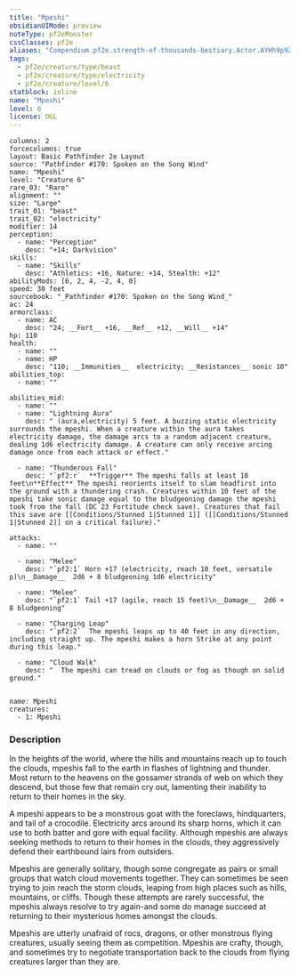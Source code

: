 ```yaml
---
title: "Mpeshi"
obsidianUIMode: preview
noteType: pf2eMonster
cssClasses: pf2e
aliases: "Compendium.pf2e.strength-of-thousands-bestiary.Actor.AYHh9p9ZJFM0ELK1" 
tags:
  - pf2e/creature/type/beast
  - pf2e/creature/type/electricity
  - pf2e/creature/level/6
statblock: inline
name: "Mpeshi"
level: 6
license: OGL
---
```


```statblock
columns: 2
forcecolumns: true
layout: Basic Pathfinder 2e Layout
source: "Pathfinder #170: Spoken on the Song Wind"
name: "Mpeshi"
level: "Creature 6"
rare_03: "Rare"
alignment: ""
size: "Large"
trait_01: "beast"
trait_02: "electricity"
modifier: 14
perception:
  - name: "Perception"
    desc: "+14; Darkvision"
skills:
  - name: "Skills"
    desc: "Athletics: +16, Nature: +14, Stealth: +12"
abilityMods: [6, 2, 4, -2, 4, 0]
speed: 30 feet
sourcebook: "_Pathfinder #170: Spoken on the Song Wind_"
ac: 24
armorclass:
  - name: AC
    desc: "24; __Fort__ +16, __Ref__ +12, __Will__ +14"
hp: 110
health:
  - name: ""
  - name: HP
    desc: "110; __Immunities__  electricity; __Resistances__ sonic 10"
abilities_top:
  - name: ""

abilities_mid:
  - name: ""
  - name: "Lightning Aura"
    desc: " (aura,electricity) 5 feet. A buzzing static electricity surrounds the mpeshi. When a creature within the aura takes electricity damage, the damage arcs to a random adjacent creature, dealing 1d6 electricity damage. A creature can only receive arcing damage once from each attack or effect."

  - name: "Thunderous Fall"
    desc: "`pf2:r`  **Trigger** The mpeshi falls at least 10 feet\n**Effect** The mpeshi reorients itself to slam headfirst into the ground with a thundering crash. Creatures within 10 feet of the mpeshi take sonic damage equal to the bludgeoning damage the mpeshi took from the fall (DC 23 Fortitude check save). Creatures that fail this save are [[Conditions/Stunned 1|Stunned 1]] ([[Conditions/Stunned 1|Stunned 2]] on a critical failure)."

attacks:
  - name: ""

  - name: "Melee"
    desc: "`pf2:1` Horn +17 (electricity, reach 10 feet, versatile p)\n__Damage__  2d6 + 8 bludgeoning 1d6 electricity"

  - name: "Melee"
    desc: "`pf2:1` Tail +17 (agile, reach 15 feet)\n__Damage__  2d6 + 8 bludgeoning"

  - name: "Charging Leap"
    desc: "`pf2:2`  The mpeshi leaps up to 40 feet in any direction, including straight up. The mpeshi makes a horn Strike at any point during this leap."

  - name: "Cloud Walk"
    desc: "  The mpeshi can tread on clouds or fog as though on solid ground."
 
```

```encounter-table
name: Mpeshi
creatures:
  - 1: Mpeshi
```


### Description
In the heights of the world, where the hills and mountains reach up to touch the clouds, mpeshis fall to the earth in flashes of lightning and thunder. Most return to the heavens on the gossamer strands of web on which they descend, but those few that remain cry out, lamenting their inability to return to their homes in the sky.

A mpeshi appears to be a monstrous goat with the foreclaws, hindquarters, and tail of a crocodile. Electricity arcs around its sharp horns, which it can use to both batter and gore with equal facility. Although mpeshis are always seeking methods to return to their homes in the clouds, they aggressively defend their earthbound lairs from outsiders.

Mpeshis are generally solitary, though some congregate as pairs or small groups that watch cloud movements together. They can sometimes be seen trying to join reach the storm clouds, leaping from high places such as hills, mountains, or cliffs. Though these attempts are rarely successful, the mpeshis always resolve to try again-and some do manage succeed at returning to their mysterious homes amongst the clouds.

Mpeshis are utterly unafraid of rocs, dragons, or other monstrous flying creatures, usually seeing them as competition. Mpeshis are crafty, though, and sometimes try to negotiate transportation back to the clouds from flying creatures larger than they are.
